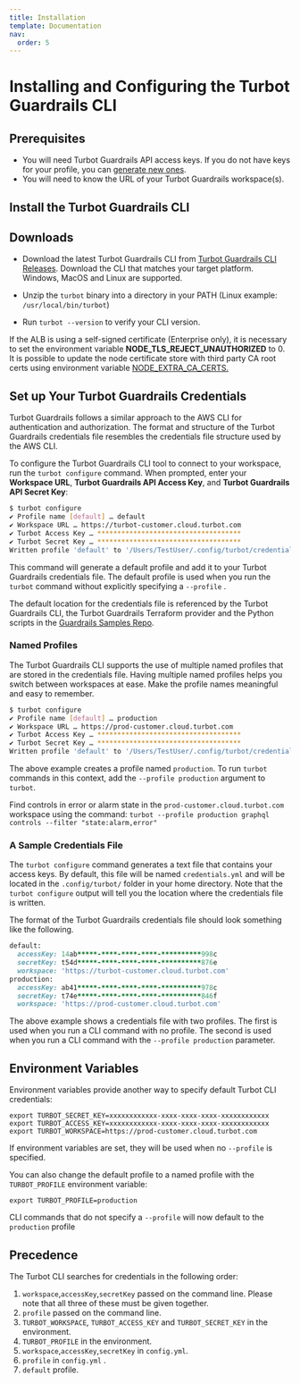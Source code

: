 ```yaml
---
title: Installation
template: Documentation
nav:
  order: 5
---
```


# Installing and Configuring the Turbot Guardrails CLI

## Prerequisites

- You will need Turbot Guardrails API access keys. If you do not have keys for your profile, you
  can [generate new ones](guides/iam/access-keys).
- You will need to know the URL of your Turbot Guardrails workspace(s).

## Install the Turbot Guardrails CLI

## Downloads
- Download the latest Turbot Guardrails CLI from [Turbot Guardrails CLI Releases](https://github.com/turbot/guardrails-cli/releases). 
Download the CLI that matches your target platform.  Windows, MacOS and Linux are supported.

- Unzip the `turbot` binary into a directory in your PATH (Linux example: `/usr/local/bin/turbot`)
- Run `turbot --version` to verify your CLI version.

<div className="alert alert-info">If the ALB is using a self-signed certificate (Enterprise only), it is necessary to set the environment variable <b>NODE_TLS_REJECT_UNAUTHORIZED</b> to 0. It is possible to update the node certificate store with third party CA root certs using environment variable <a href="https://nodejs.org/api/cli.html#cli_node_extra_ca_certs_file">NODE_EXTRA_CA_CERTS.</a></div>

## Set up Your Turbot Guardrails Credentials

Turbot Guardrails follows a similar approach to the AWS CLI for authentication and
authorization. The format and structure of the Turbot Guardrails credentials file
resembles the credentials file structure used by the AWS CLI.

To configure the Turbot Guardrails CLI tool to connect to your workspace, run the
`turbot configure` command. When prompted, enter your **Workspace URL**,
**Turbot Guardrails API Access Key**, and **Turbot Guardrails API Secret Key**:

```bash
$ turbot configure
✔ Profile name [default] … default                                 
✔ Workspace URL … https://turbot-customer.cloud.turbot.com     
✔ Turbot Access Key … ************************************        
✔ Turbot Secret Key … ************************************        
Written profile 'default' to '/Users/TestUser/.config/turbot/credentials.yml'
```

This command will generate a default profile and add it to your Turbot Guardrails
credentials file. The default profile is used when you run the `turbot` command
without explicitly specifying a `--profile` .

The default location for the credentials file is referenced by the Turbot Guardrails CLI, the Turbot Guardrails Terraform
provider and the Python scripts in the [Guardrails Samples Repo](https://github.com/turbot/guardrails-samples/tree/master/api_examples/graphql/clients/python).

### Named Profiles

The Turbot Guardrails CLI supports the use of multiple named profiles that are stored in
the credentials file. Having multiple named profiles helps you switch between
workspaces at ease. Make the profile names meaningful and easy to remember.

```bash
$ turbot configure
✔ Profile name [default] … production                              
✔ Workspace URL … https://prod-customer.cloud.turbot.com   
✔ Turbot Access Key … ************************************         
✔ Turbot Secret Key … ************************************         
Written profile 'default' to '/Users/TestUser/.config/turbot/credentials.yml'
```

The above example creates a profile named `production`. To run `turbot` commands in this context, add
the `--profile production` argument to `turbot`.

<div className="example">
Find controls in error or alarm state in the <code>prod-customer.cloud.turbot.com</code> workspace using the command:  <code>turbot --profile production graphql controls --filter "state:alarm,error"</code>
</div>

### A Sample Credentials File

The `turbot configure` command generates a text file that contains your access
keys. By default, this file will be named `credentials.yml` and will be located
in the `.config/turbot/` folder in your home directory. Note that the
`turbot configure` output will tell you the location where the credentials file
is written.

The format of the Turbot Guardrails credentials file should look something like the
following.

```ruby
default:
  accessKey: 14ab*****-****-****-****-**********998c
  secretKey: t54d*****-****-****-****-**********876e
  workspace: 'https://turbot-customer.cloud.turbot.com'
production:
  accessKey: ab41*****-****-****-****-**********978c
  secretKey: t74e*****-****-****-****-**********846f
  workspace: 'https://prod-customer.cloud.turbot.com'
```

The above example shows a credentials file with two profiles. The first is used when you run a CLI command with no
profile. The second is used when you run a CLI command with the `--profile production` parameter.

## Environment Variables

Environment variables provide another way to specify default Turbot CLI
credentials:

```
export TURBOT_SECRET_KEY=xxxxxxxxxxxx-xxxx-xxxx-xxxx-xxxxxxxxxxxx
export TURBOT_ACCESS_KEY=xxxxxxxxxxxx-xxxx-xxxx-xxxx-xxxxxxxxxxxx
export TURBOT_WORKSPACE=https://prod-customer.cloud.turbot.com
```

If environment variables are set, they will be used when no `--profile` is
specified.

You can also change the default profile to a named profile with the
`TURBOT_PROFILE` environment variable:

```
export TURBOT_PROFILE=production
```

CLI commands that do not specify a `--profile` will now default to the `production` profile

## Precedence

The Turbot CLI searches for credentials in the following order:

1. `workspace`,`accessKey`,`secretKey` passed on the command line. Please note
   that all three of these must be given together.
1. `profile` passed on the command line.
1. `TURBOT_WORKSPACE`, `TURBOT_ACCESS_KEY` and `TURBOT_SECRET_KEY` in the
   environment.
1. `TURBOT_PROFILE` in the environment.
1. `workspace`,`accessKey`,`secretKey` in `config.yml`.
1. `profile` in `config.yml` .
1. `default` profile.
